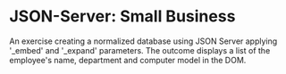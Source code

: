 # JSON-Server: Small Business

An exercise creating a normalized database using JSON Server applying '_embed' and '_expand' parameters. The outcome displays a list of the employee's name, department and computer model in the DOM.
